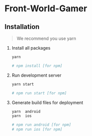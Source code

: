# Front-World-Gamer
## Installation

> We recommend you use yarn

1. Install all packages

   ```bash
   yarn

   # npm install [for npm]
   ```

2. Run development server

   ```bash
   yarn start

   # npm run start [for npm]
   ```

3. Generate build files for deployment

   ```bash
   yarn  android
   yarn  ios

   # npm run android [for npm]
   # npm run ios [for npm]
   ```


